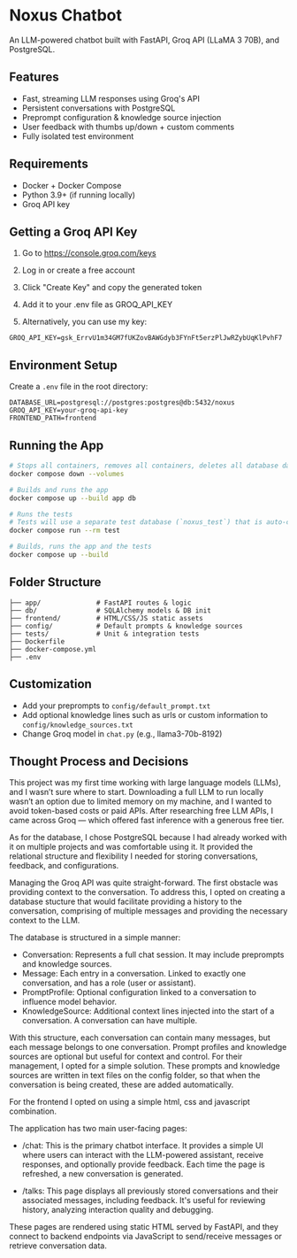# Noxus Chatbot

An LLM-powered chatbot built with FastAPI, Groq API (LLaMA 3 70B), and PostgreSQL.

## Features

-  Fast, streaming LLM responses using Groq's API
-  Persistent conversations with PostgreSQL
-  Preprompt configuration & knowledge source injection
-  User feedback with thumbs up/down + custom comments
-  Fully isolated test environment

## Requirements

- Docker + Docker Compose
- Python 3.9+ (if running locally)
- Groq API key

## Getting a Groq API Key

1. Go to https://console.groq.com/keys

2. Log in or create a free account

3. Click "Create Key" and copy the generated token

4. Add it to your .env file as GROQ_API_KEY

5. Alternatively, you can use my key:

```
GROQ_API_KEY=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
```
## Environment Setup

Create a `.env` file in the root directory:

```env
DATABASE_URL=postgresql://postgres:postgres@db:5432/noxus
GROQ_API_KEY=your-groq-api-key
FRONTEND_PATH=frontend
```

## Running the App

```bash
# Stops all containers, removes all containers, deletes all database data
docker compose down --volumes

# Builds and runs the app
docker compose up --build app db

# Runs the tests 
# Tests will use a separate test database (`noxus_test`) that is auto-created and wiped.
docker compose run --rm test

# Builds, runs the app and the tests
docker compose up --build
```

## Folder Structure

```
├── app/              # FastAPI routes & logic
├── db/               # SQLAlchemy models & DB init
├── frontend/         # HTML/CSS/JS static assets
├── config/           # Default prompts & knowledge sources
├── tests/            # Unit & integration tests
├── Dockerfile
├── docker-compose.yml
├── .env
```

## Customization

- Add your preprompts to `config/default_prompt.txt`
- Add optional knowledge lines such as urls or custom information to `config/knowledge_sources.txt`
- Change Groq model in `chat.py` (e.g., llama3-70b-8192)


## Thought Process and Decisions

This project was my first time working with large language models (LLMs), and I wasn’t sure where to start. Downloading a full LLM to run locally wasn’t an option due to limited memory on my machine, and I wanted to avoid token-based costs or paid APIs. After researching free LLM APIs, I came across Groq — which offered fast inference with a generous free tier.

As for the database, I chose PostgreSQL because I had already worked with it on multiple projects and was comfortable using it. It provided the relational structure and flexibility I needed for storing conversations, feedback, and configurations.

Managing the Groq API was quite straight-forward. The first obstacle was providing context to the conversation.
To address this, I opted on creating a database stucture that would facilitate providing a history to the conversation, comprising of multiple messages and providing the necessary context to the LLM.

The database is structured in a simple manner:

- Conversation: Represents a full chat session. It may include preprompts and knowledge sources.
- Message: Each entry in a conversation. Linked to exactly one conversation, and has a role (user or assistant).
- PromptProfile: Optional configuration linked to a conversation to influence model behavior.
- KnowledgeSource: Additional context lines injected into the start of a conversation. A conversation can have multiple.

With this structure, each conversation can contain many messages, but each message belongs to one conversation.
Prompt profiles and knowledge sources are optional but useful for context and control. For their management, I opted for a simple solution. These prompts and knowledge sources are written in text files on the config folder, so that when the conversation is being created, these are added automatically. 

For the frontend I opted on using a simple html, css and javascript combination.

The application has two main user-facing pages:

- /chat: This is the primary chatbot interface. It provides a simple UI where users can interact with the LLM-powered assistant, receive responses, and optionally provide feedback. Each time the page is refreshed, a new conversation is generated.

- /talks: This page displays all previously stored conversations and their associated messages, including feedback. It's useful for reviewing history, analyzing interaction quality and debugging.

These pages are rendered using static HTML served by FastAPI, and they connect to backend endpoints via JavaScript to send/receive messages or retrieve conversation data.

